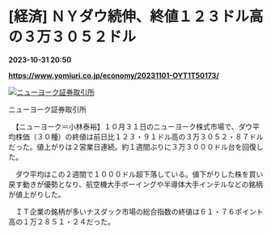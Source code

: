 # [経済] ＮＹダウ続伸、終値１２３ドル高の３万３０５２ドル

**2023-10-31 20:50**

**https://www.yomiuri.co.jp/economy/20231101-OYT1T50173/**

[![ニューヨーク証券取引所](https://www.yomiuri.co.jp/media/2023/11/20231101-OYT1I50058-1.jpg)](https://www.yomiuri.co.jp/pluralphoto/20231101-OYT1I50058/)

ニューヨーク証券取引所

　【ニューヨーク＝小林泰裕】１０月３１日のニューヨーク株式市場で、ダウ平均株価（３０種）の終値は前日比１２３・９１ドル高の３万３０５２・８７ドルだった。値上がりは２営業日連続。約１週間ぶりに３万３０００ドル台を回復した。

　ダウ平均はこの２週間で１０００ドル超下落している。値下がりした株を買い戻す動きが優勢となり、航空機大手ボーイングや半導体大手インテルなどの銘柄が値上がりした。

　ＩＴ企業の銘柄が多いナスダック市場の総合指数の終値は６１・７６ポイント高の１万２８５１・２４だった。